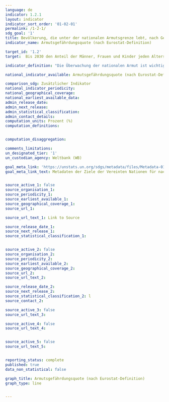 ```yaml
---
language: de
indicator: 1.2.1
layout: indicator
indicator_sort_order: '01-02-01'
permalink: /1-2-1/
sdg_goal: '1'
title: Bevölkerung, die unter der nationalen Armutsgrenze lebt, nach Geschlecht und Alter
indicator_name: Armutsgefährdungsquote (nach Eurostat-Definition)

target_id: '1.2'
target:  Bis 2030 den Anteil der Männer, Frauen und Kinder jeden Alters, die in Armut in all ihren Dimensionen nach der jeweiligen nationalen Definition leben, mindestens um die Hälfte senken

indicator_definition: "Die Überwachung der nationalen Armut ist wichtig für länderspezifische Entwicklungspläne. Nationale Armutslinien werden verwendet, um genauere Schätzungen der Armut im Einklang mit den spezifischen wirtschaftlichen und sozialen Gegebenheiten des Landes zu erstellen, und sind nicht für internationale Vergleiche der Armutsraten gedacht."

national_indicator_available: Armutsgefährdungsquote (nach Eurostat-Definition)

comparison_sdg: Zusätzlicher Indikator
national_indicator_periodicity:
national_geographical_coverage:
national_earliest_available_data:
admin_release_date:
admin_next_release:
admin_statistical_classification:
admin_contact_details:
computation_units: Prozent (%)
computation_definitions:


computation_disaggregation:

comments_limitations:
un_designated_tier: '1'
un_custodian_agency: Weltbank (WB)

goal_meta_link: 'https://unstats.un.org/sdgs/metadata/files/Metadata-01-02-01.pdf'
goal_meta_link_text: Metadaten der Ziele der Vereinten Nationen für nachhaltige Entwicklung


source_active_1: false
source_organisation_1:
source_periodicity_1:
source_earliest_available_1:
source_geographical_coverage_1:
source_url_1:

source_url_text_1: Link to Source

source_release_date_1:
source_next_release_1:
source_statistical_classification_1:


source_active_2: false
source_organisation_2:
source_periodicity_2:
source_earliest_available_2:
source_geographical_coverage_2:
source_url_2:
source_url_text_2:

source_release_date_2:
source_next_release_2:
source_statistical_classification_2: l
source_contact_2:

source_active_3: false
source_url_text_3:

source_active_4: false
source_url_text_4:


source_active_5: false
source_url_text_5:


reporting_status: complete
published: true
data_non_statistical: false

graph_title: Armutsgefährdungsquote (nach Eurostat-Definition)
graph_type: line


---
```

